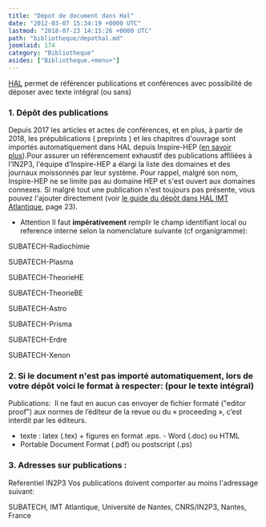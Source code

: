 ```yaml
---
title: "Dépot de document dans Hal"
date: "2012-03-07 15:34:19 +0000 UTC"
lastmod: "2018-07-23 14:15:26 +0000 UTC"
path: "bibliotheque/depothal.md"
joomlaid: 174
category: "Bibliotheque"
asides: ["Bibliotheque.+menu+"]
---
```

[HAL](http://hal.in2p3.fr/) permet de référencer publications et conférences avec possibilité de déposer avec texte intégral (ou sans)

### 1\. Dépôt des publications

Depuis 2017 les articles et actes de conférences, et en plus, à partir de 2018, les prépublications ( preprints ) et les chapitres d'ouvrage sont importés automatiquement dans HAL depuis Inspire-HEP ([en savoir plus](doc/bibliotheque/Valorisation_des_publications_IN2P3.pdf)).Pour assurer un référencement exhaustif des publications affiliées à l'IN2P3, l'équipe d'Inspire-HEP a élargi la liste des domaines et des journaux moissonnés par leur système. Pour rappel, malgré son nom, Inspire-HEP ne se limite pas au domaine HEP et s'est ouvert aux domaines connexes. Si malgré tout une publication n'est toujours pas présente, vous pouvez l'ajouter directement (voir [le guide du dépôt dans HAL IMT Atlantique](doc/bibliotheque/Depot_HAL_IMT-Atlantique.pdf), page 23).

*   Attention Il faut **impérativement** remplir le champ identifiant local ou reference interne selon la nomenclature suivante (cf organigramme):

SUBATECH-Radiochimie

SUBATECH-Plasma

SUBATECH-TheorieHE

SUBATECH-TheorieBE

SUBATECH-Astro

SUBATECH-Prisma

SUBATECH-Erdre

SUBATECH-Xenon

### 2\. Si le document n'est pas importé automatiquement, lors de votre dépôt voici le format à respecter: (pour le texte intégral) 

Publications:  Il ne faut en aucun cas envoyer de fichier formaté ("editor proof") aux normes de l’éditeur de la revue ou du « proceeding », c’est interdit par les éditeurs.

*   texte : latex (.tex) + figures en format .eps. - Word (.doc) ou HTML
*   Portable Document Format (.pdf) ou postscript (.ps)

### 3\. Adresses sur publications :

Referentiel IN2P3 Vos publications doivent comporter au moins l'adressage suivant:

SUBATECH, IMT Atlantique, Université de Nantes, CNRS/IN2P3, Nantes, France
